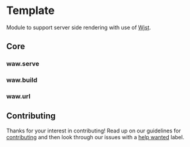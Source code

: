# Template
Module to support server side rendering with use of [Wjst](https://webartwork.github.io/wjst).

## Core
### waw.serve
### waw.build
### waw.url

## Contributing
Thanks for your interest in contributing! Read up on our guidelines for
[contributing](https://github.com/WebArtWork/template/CONTRIBUTING.md)
and then look through our issues with a [help wanted](https://github.com/WebArtWork/template/issues?q=is%3Aopen+is%3Aissue+label%3A%22help+wanted%22)
label.
